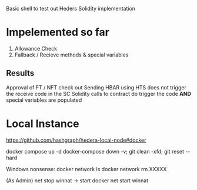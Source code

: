 Basic shell to test out Heders Solidity implementation

# Impelemented so far
1. Allowance Check
2. Fallback / Recieve methods & special variables

## Results
Approval of FT / NFT check out
Sending HBAR using HTS does not trigger the receive code in the SC
Solidity calls to contract do trigger the code **AND** special variables are populated

# Local Instance
https://github.com/hashgraph/hedera-local-node#docker

docker compose up -d
docker-compose down -v; git clean -xfd; git reset --hard


Windows nonsense:
docker network ls
docker network rm XXXXX

(As Admin)
net stop winnat
-> start docker
net start winnat
